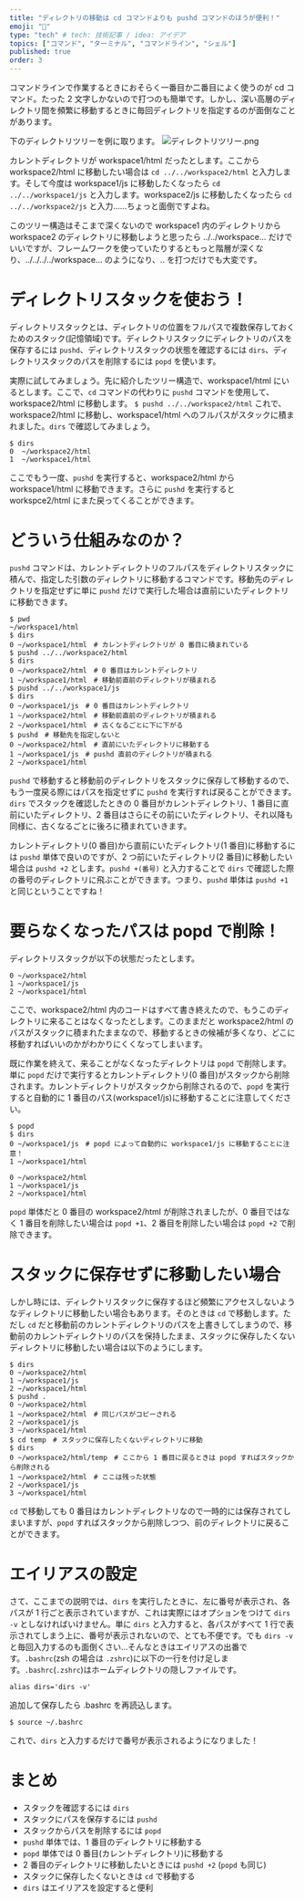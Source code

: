 ```yaml
---
title: "ディレクトリの移動は cd コマンドよりも pushd コマンドのほうが便利！"
emoji: "👏"
type: "tech" # tech: 技術記事 / idea: アイデア
topics: ["コマンド", "ターミナル", "コマンドライン", "シェル"]
published: true
order: 3
---
```


コマンドラインで作業するときにおそらく一番目か二番目によく使うのが cd コマンド。たった 2 文字しかないので打つのも簡単です。しかし、深い高層のディレクトリ間を頻繁に移動するときに毎回ディレクトリを指定するのが面倒なことがあります。

下のディレクトリツリーを例に取ります。
![ディレクトリツリー.png](https://qiita-image-store.s3.amazonaws.com/0/113895/2b35d7ed-c0bc-bd3f-102b-0c9cbcac89cb.png)

カレントディレクトリが workspace1/html だったとします。ここから workspace2/html に移動したい場合は `cd ../../workspace2/html` と入力します。そして今度は workspace1/js に移動したくなったら `cd ../../workspace1/js` と入力します。workspace2/js に移動したくなったら `cd ../../workspace2/js` と入力……ちょっと面倒ですよね。

このツリー構造はそこまで深くないので workspace1 内のディレクトリから workspace2 のディレクトリに移動しようと思ったら ../../workspace... だけでいいですが、フレームワークを使っていたりするともっと階層が深くなり、../../../../workspace... のようになり、.. を打つだけでも大変です。

# ディレクトリスタックを使おう！
ディレクトリスタックとは、ディレクトリの位置をフルパスで複数保存しておくためのスタック(記憶領域)です。ディレクトリスタックにディレクトリのパスを保存するには `pushd`、ディレクトリスタックの状態を確認するには `dirs`、ディレクトリスタックのパスを削除するには `popd` を使います。

実際に試してみましょう。先に紹介したツリー構造で、workspace1/html にいるとします。ここで、`cd` コマンドの代わりに `pushd` コマンドを使用して、workspace2/html に移動します。
`$ pushd ../../workspace2/html`
これで、workspace2/html に移動し、workspace1/html へのフルパスがスタックに積まれました。`dirs` で確認してみましょう。

```
$ dirs
0  ~/workspace2/html
1  ~/workspace1/html
```
ここでもう一度、`pushd` を実行すると、workspace2/html から workspace1/html に移動できます。さらに `pushd` を実行すると workspce2/html にまた戻ってくることができます。

# どういう仕組みなのか？
`pushd` コマンドは、カレントディレクトリのフルパスをディレクトリスタックに積んで、指定した引数のディレクトリに移動するコマンドです。移動先のディレクトリを指定せずに単に `pushd` だけで実行した場合は直前にいたディレクトリに移動できます。

```
$ pwd
~/workspace1/html
$ dirs
0 ~/workspace1/html　# カレントディレクトリが 0 番目に積まれている
$ pushd ../../workspace2/html
$ dirs
0 ~/workspace2/html　# 0 番目はカレントディレクトリ
1 ~/workspace1/html　# 移動前直前のディレクトリが積まれる
$ pushd ../../workspace1/js
$ dirs
0 ~/workspace1/js　# 0 番目はカレントディレクトリ
1 ~/workspace2/html　# 移動前直前のディレクトリが積まれる
2 ~/workspace1/html　# 古くなるごとに下に下がる
$ pushd　# 移動先を指定しないと
0 ~/workspace2/html　# 直前にいたディレクトリに移動する
1 ~/workspace1/js　# pushd 直前のディレクトリが積まれる
2 ~/workspace1/html
```

`pushd` で移動すると移動前のディレクトリをスタックに保存して移動するので、もう一度戻る際にはパスを指定せずに `pushd` を実行すれば戻ることができます。`dirs` でスタックを確認したときの 0 番目がカレントディレクトリ、1 番目に直前にいたディレクトリ、2 番目はさらにその前にいたディレクトリ、それ以降も同様に、古くなるごとに後ろに積まれていきます。

カレントディレクトリ(0 番目)から直前にいたディレクトリ(1 番目)に移動するには `pushd` 単体で良いのですが、2 つ前にいたディレクトリ(2 番目)に移動したい場合は `pushd +2` とします。`pushd +(番号)` と入力することで `dirs` で確認した際の番号のディレクトリに飛ぶことができます。つまり、`pushd` 単体は `pushd +1` と同じということですね！

# 要らなくなったパスは popd で削除！
ディレクトリスタックが以下の状態だったとします。

```
0 ~/workspace2/html
1 ~/workspace1/js
2 ~/workspace1/html
```
ここで、workspace2/html 内のコードはすべて書き終えたので、もうこのディレクトリに来ることはなくなったとします。このままだと workspace2/html のパスがスタックに積まれたままなので、移動するときの候補が多くなり、どこに移動すればいいのかがわかりにくくなってしまいます。

既に作業を終えて、来ることがなくなったディレクトリは `popd` で削除します。単に `popd` だけで実行するとカレントディレクトリ(0 番目)がスタックから削除されます。カレントディレクトリがスタックから削除されるので、`popd` を実行すると自動的に 1 番目のパス(workspace1/js)に移動することに注意してください。

```
$ popd
$ dirs
0 ~/workspace1/js　# popd によって自動的に workspace1/js に移動することに注意！
1 ~/workspace1/html
```

```
0 ~/workspace2/html
1 ~/workspace1/js
2 ~/workspace1/html
```
`popd` 単体だと 0 番目の workspace2/html が削除されましたが、0 番目ではなく 1 番目を削除したい場合は `popd +1`、2 番目を削除したい場合は `popd +2` で削除できます。

# スタックに保存せずに移動したい場合
しかし時には、ディレクトリスタックに保存するほど頻繁にアクセスしないようなディレクトリに移動したい場合もあります。そのときは `cd` で移動します。ただし `cd` だと移動前のカレントディレクトリのパスを上書きしてしまうので、移動前のカレントディレクトリのパスを保持したまま、スタックに保存したくないディレクトリに移動したい場合は以下のようにします。

```
$ dirs
0 ~/workspace2/html
1 ~/workspace1/js
2 ~/workspace1/html
$ pushd .
0 ~/workspace2/html
1 ~/workspace2/html　# 同じパスがコピーされる
2 ~/workspace1/js
3 ~/workspace1/html
$ cd temp　# スタックに保存したくないディレクトリに移動
$ dirs
0 ~/workspace2/html/temp　# ここから 1 番目に戻るときは popd すればスタックから削除される
1 ~/workspace2/html　# ここは残った状態
2 ~/workspace1/js
3 ~/workspace1/html
```

`cd` で移動しても 0 番目はカレントディレクトリなので一時的には保存されてしまいますが、`popd` すればスタックから削除しつつ、前のディレクトリに戻ることができます。

# エイリアスの設定
さて、ここまでの説明では、`dirs` を実行したときに、左に番号が表示され、各パスが 1 行ごと表示されていますが、これは実際にはオプションをつけて `dirs -v` としなければいけません。単に `dirs` と入力すると、各パスがすべて 1 行で表示されてしまう上に、番号が表示されないので、とても不便です。でも `dirs -v` と毎回入力するのも面倒くさい…そんなときはエイリアスの出番です。`.bashrc`(zsh の場合は `.zshrc`)に以下の一行を付け足します。`.bashrc`(`.zshrc`)はホームディレクトリの隠しファイルです。

```lang:.bashrc
alias dirs='dirs -v'
```
追加して保存したら .bashrc を再読込します。

`$ source ~/.bashrc`

これで、`dirs` と入力するだけで番号が表示されるようになりました！

# まとめ
- スタックを確認するには `dirs`
- スタックにパスを保存するには `pushd`
- スタックからパスを削除するには `popd`
- `pushd` 単体では、1 番目のディレクトリに移動する
- `popd` 単体では 0 番目(カレントディレクトリ)に移動する
- 2 番目のディレクトリに移動したいときには `pushd +2` (`popd` も同じ)
- スタックに保存したくないときは `cd` で移動する
- `dirs` はエイリアスを設定すると便利
